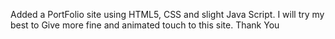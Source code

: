 Added a PortFolio site using HTML5, CSS and slight Java Script. I will try my best to Give more fine and animated touch to this site.
Thank You
